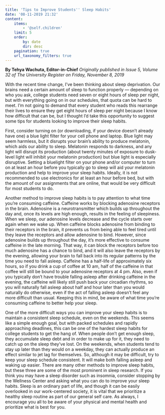 ```yaml
---
title: 'Tips to Improve Students'' Sleep Habits'
date: '08-11-2019 21:32'
content:
    items:
        - '@self.children'
    limit: 5
    order:
        by: date
        dir: desc
    pagination: true
    url_taxonomy_filters: true
---
```


**By Tehya Wachuta, Editor-in-Chief** _Originally published in Issue 5, Volume 32 of The University Register on Friday, November 8, 2019_

With the recent time change, I’ve been thinking about sleep deprivation. Our brains need a certain amount of sleep to function properly — depending on who you ask, college students need seven or eight hours of sleep per night, but with everything going on in our schedules, that quota can be hard to meet. I’m not going to demand that every student who reads this rearrange their lives to ensure they get eight hours of sleep per night because I know how difficult that can be, but I thought I’d take this opportunity to suggest some tips for students looking to improve their sleep habits.

First, consider turning on (or downloading, if your device doesn’t already have one) a blue light filter for your cell phone and laptop. Blue light may seem harmless, but it disrupts your brain’s ability to produce melatonin, which aids our ability to sleep. Melatonin responds to darkness, and any light will disrupt its production (about 
twenty minutes of exposure to dusk-level light will inhibit your melatonin production) but blue light is especially disruptive. Setting a bluelight filter on your phone and/or computer to turn on at least an hour before you typically go to sleep will aid your melatonin production and help to improve your sleep habits. Ideally, it is not recommended to use electronics for at least an hour before bed, but with the amount of our assignments that are online, that would be very difficult for most students to do.

Another method to improve sleep habits is to pay attention to what time you’re consuming caffeine. Caffeine works by blocking adenosine receptors in the brain. Adenosine is a neurotransmitter which builds up throughout the day and, once its levels are high enough, results in the feeling of sleepiness. When we sleep, our adenosine levels decrease and the cycle starts over again when we wake up. When caffeine blocks adenosine from binding to their receptors in the brain, it prevents us from being able to feel tired until they leave the receptors and allow adenosine to bind. However, since adenosine builds up throughout the day, it’s more effective to consume caffeine in the late morning. That way, it can block the receptors before too much adenosine has a chance to bind, and it will also leave the receptors by
the evening, allowing your brain to fall back into its regular patterns by the time you need to fall asleep. Caffeine has a half-life of approximately six hours, so if you drink a cup of coffee at 10 am, half of the caffeine in that coffee will still be bound to your adenosine receptors at 4 pm. Also, even if you typically don’t have trouble falling asleep after drinking caffeine in the evening, the caffeine will likely still push back your circadian rhythms, so you will naturally fall asleep about half and hour later than you would naturally do otherwise, even if the act of falling asleep doesn’t feel any more difficult than usual. Keeping this in mind, be aware of what time you’re consuming caffeine to better help your sleep.

One of the more difficult ways you can improve your sleep habits is to maintain a consistent sleep schedule, even on the weekends. This seems like a simple enough goal, but with packed schedules and rapidly approaching deadlines, this can be one of the hardest sleep habits for college students to get the hang of. When people don’t get enough sleep, they accumulate sleep debt and in order to make up for it, they need to catch up on the sleep they’ve lost. On the weekends, when students tend to stay up later than they would on a weekday, they can actually produce an effect similar to jet lag for themselves. So, although it may be difficult, try to keep your sleep schedule consistent. It will make both falling asleep and waking up easier. There are many other methods to improve sleep habits, but these three are some of the most prominent in sleep research. If you think you may have a sleep disorder such as insomnia, consider stopping by the Wellness Center and asking what you can do to improve your sleep habits. Sleep is an ordinary part of life, and though it can be easily overlooked in our work-centered society, it is vital that we prioritize a healthy sleep routine as part of our general self care. As always, I encourage you all to be aware of your physical and mental health and prioritize what is best for you.